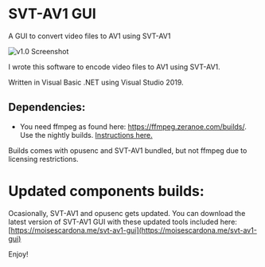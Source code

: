 # SVT-AV1 GUI

A GUI to convert video files to AV1 using SVT-AV1

![v1.0 Screenshot](https://moisescardona.me/wp-content/uploads/2019/07/SVT-AV1-GUI-v1.0.jpg)

I wrote this software to encode video files to AV1 using SVT-AV1.

Written in Visual Basic .NET using Visual Studio 2019.

## Dependencies:

* You need ffmpeg as found here: https://ffmpeg.zeranoe.com/builds/. Use the nightly builds. [Instructions here.](https://moisescardona.me/downloading-ffmpeg-svt-av1-gui/)

Builds comes with opusenc and SVT-AV1 bundled, but not ffmpeg due to licensing restrictions.

# Updated components builds:

Ocasionally, SVT-AV1 and opusenc gets updated. You can download the latest version of SVT-AV1 GUI with these updated tools included here: [https://moisescardona.me/svt-av1-gui](https://moisescardona.me/svt-av1-gui)

Enjoy!
